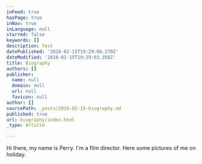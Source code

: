 ```yaml
---
inFeed: true
hasPage: true
inNav: true
inLanguage: null
starred: false
keywords: []
description: Test
datePublished: '2016-02-15T19:29:08.270Z'
dateModified: '2016-02-15T19:29:03.358Z'
title: Biography
authors: []
publisher:
  name: null
  domain: null
  url: null
  favicon: null
author: []
sourcePath: _posts/2016-02-15-biography.md
published: true
url: biography/index.html
_type: Article

---
```

Hi there, my name is Perry. I'm a film director. Here some pictures of me on holiday.